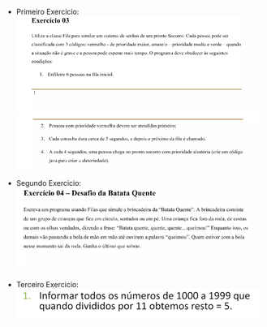 - Primeiro Exercicio:
![img.png](img.png)
![img_1.png](img_1.png)

- Segundo Exercicio:
![img_2.png](img_2.png)

- Terceiro Exercicio:
![img_3.png](img_3.png)